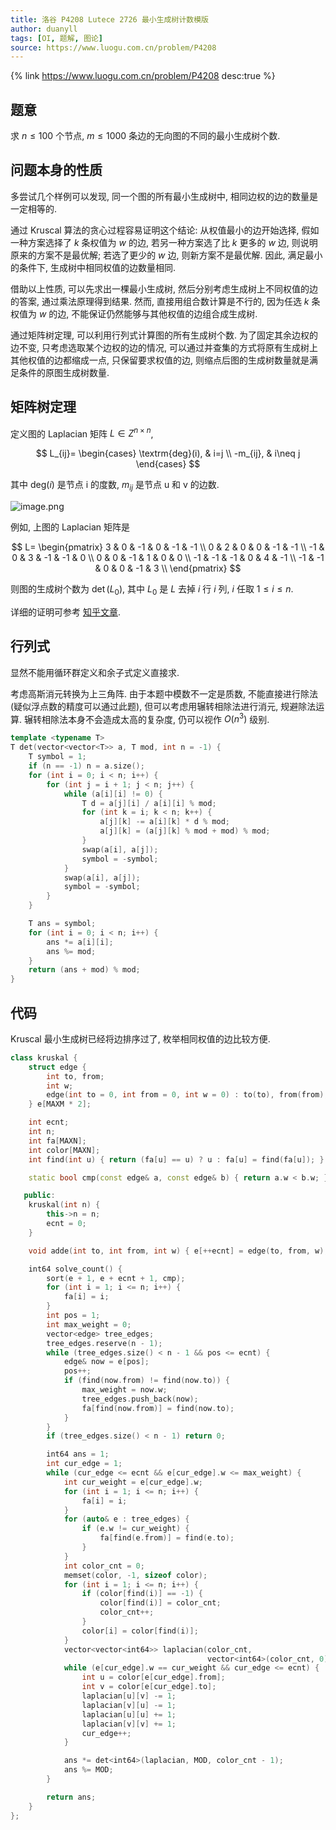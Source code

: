 ```yaml
---
title: 洛谷 P4208 Lutece 2726 最小生成树计数模版
author: duanyll
tags: [OI, 题解, 图论]
source: https://www.luogu.com.cn/problem/P4208
---
```


{% link https://www.luogu.com.cn/problem/P4208 desc:true %}

## 题意

求 $n \leq 100$ 个节点, $m \leq 1000$ 条边的无向图的不同的最小生成树个数.

## 问题本身的性质

多尝试几个样例可以发现, 同一个图的所有最小生成树中, 相同边权的边的数量是一定相等的. 

通过 Kruscal 算法的贪心过程容易证明这个结论: 从权值最小的边开始选择, 假如一种方案选择了 $k$ 条权值为 $w$ 的边, 若另一种方案选了比 $k$ 更多的 $w$ 边, 则说明原来的方案不是最优解; 若选了更少的 $w$ 边, 则新方案不是最优解. 因此, 满足最小的条件下, 生成树中相同权值的边数量相同.

借助以上性质, 可以先求出一棵最小生成树, 然后分别考虑生成树上不同权值的边的答案, 通过乘法原理得到结果. 然而, 直接用组合数计算是不行的, 因为任选 $k$ 条权值为 $w$ 的边, 不能保证仍然能够与其他权值的边组合成生成树.

通过矩阵树定理, 可以利用行列式计算图的所有生成树个数. 为了固定其余边权的边不变, 只考虑选取某个边权的边的情况, 可以通过并查集的方式将原有生成树上其他权值的边都缩成一点, 只保留要求权值的边, 则缩点后图的生成树数量就是满足条件的原图生成树数量.

## 矩阵树定理

定义图的 Laplacian 矩阵 $L\in Z^{n\times n}$,

$$
L_{ij}=
\begin{cases}
\textrm{deg}(i),  & i=j \\
-m_{ij}, & i\neq j
\end{cases}
$$

其中 $\textrm{deg}(i)$ 是节点 i 的度数, $m_{ij}$ 是节点 u 和 v 的边数.

![image.png](https://s2.loli.net/2022/04/22/chFxqy8ZplIvDgr.png)

例如, 上图的 Laplacian 矩阵是

$$
L=
\begin{pmatrix}
3  & 0  & -1 & 0  & -1 & -1 \\
0  & 2  & 0  & 0  & -1 & -1 \\
-1 & 0  & 3  & -1 & -1 & 0  \\
0  & 0  & -1 & 1  & 0  & 0  \\
-1 & -1 & -1 & 0  & 4  & -1 \\
-1 & -1 & 0  & 0  & -1 & 3  \\
\end{pmatrix}
$$

则图的生成树个数为 $\det(L_0)$, 其中 $L_0$ 是 $L$ 去掉 $i$ 行 $i$ 列, $i$ 任取 $1 \leq i \leq n$.

详细的证明可参考 [知乎文章](https://zhuanlan.zhihu.com/p/108209378).

## 行列式

显然不能用循环群定义和余子式定义直接求. 

考虑高斯消元转换为上三角阵. 由于本题中模数不一定是质数, 不能直接进行除法 (疑似浮点数的精度可以通过此题), 但可以考虑用辗转相除法进行消元, 规避除法运算. 辗转相除法本身不会造成太高的复杂度, 仍可以视作 $O(n^3)$ 级别.

```cpp
template <typename T>
T det(vector<vector<T>> a, T mod, int n = -1) {
    T symbol = 1;
    if (n == -1) n = a.size();
    for (int i = 0; i < n; i++) {
        for (int j = i + 1; j < n; j++) {
            while (a[i][i] != 0) {
                T d = a[j][i] / a[i][i] % mod;
                for (int k = i; k < n; k++) {
                    a[j][k] -= a[i][k] * d % mod;
                    a[j][k] = (a[j][k] % mod + mod) % mod;
                }
                swap(a[i], a[j]);
                symbol = -symbol;
            }
            swap(a[i], a[j]);
            symbol = -symbol;
        }
    }

    T ans = symbol;
    for (int i = 0; i < n; i++) {
        ans *= a[i][i];
        ans %= mod;
    }
    return (ans + mod) % mod;
}
```

## 代码

Kruscal 最小生成树已经将边排序过了, 枚举相同权值的边比较方便.

```cpp
class kruskal {
    struct edge {
        int to, from;
        int w;
        edge(int to = 0, int from = 0, int w = 0) : to(to), from(from), w(w) {}
    } e[MAXM * 2];

    int ecnt;
    int n;
    int fa[MAXN];
    int color[MAXN];
    int find(int u) { return (fa[u] == u) ? u : fa[u] = find(fa[u]); }

    static bool cmp(const edge& a, const edge& b) { return a.w < b.w; }

   public:
    kruskal(int n) {
        this->n = n;
        ecnt = 0;
    }

    void adde(int to, int from, int w) { e[++ecnt] = edge(to, from, w); }

    int64 solve_count() {
        sort(e + 1, e + ecnt + 1, cmp);
        for (int i = 1; i <= n; i++) {
            fa[i] = i;
        }
        int pos = 1;
        int max_weight = 0;
        vector<edge> tree_edges;
        tree_edges.reserve(n - 1);
        while (tree_edges.size() < n - 1 && pos <= ecnt) {
            edge& now = e[pos];
            pos++;
            if (find(now.from) != find(now.to)) {
                max_weight = now.w;
                tree_edges.push_back(now);
                fa[find(now.from)] = find(now.to);
            }
        }
        if (tree_edges.size() < n - 1) return 0;

        int64 ans = 1;
        int cur_edge = 1;
        while (cur_edge <= ecnt && e[cur_edge].w <= max_weight) {
            int cur_weight = e[cur_edge].w;
            for (int i = 1; i <= n; i++) {
                fa[i] = i;
            }
            for (auto& e : tree_edges) {
                if (e.w != cur_weight) {
                    fa[find(e.from)] = find(e.to);
                }
            }
            int color_cnt = 0;
            memset(color, -1, sizeof color);
            for (int i = 1; i <= n; i++) {
                if (color[find(i)] == -1) {
                    color[find(i)] = color_cnt;
                    color_cnt++;
                }
                color[i] = color[find(i)];
            }
            vector<vector<int64>> laplacian(color_cnt,
                                            vector<int64>(color_cnt, 0));
            while (e[cur_edge].w == cur_weight && cur_edge <= ecnt) {
                int u = color[e[cur_edge].from];
                int v = color[e[cur_edge].to];
                laplacian[u][v] -= 1;
                laplacian[v][u] -= 1;
                laplacian[u][u] += 1;
                laplacian[v][v] += 1;
                cur_edge++;
            }

            ans *= det<int64>(laplacian, MOD, color_cnt - 1);
            ans %= MOD;
        }

        return ans;
    }
};
```